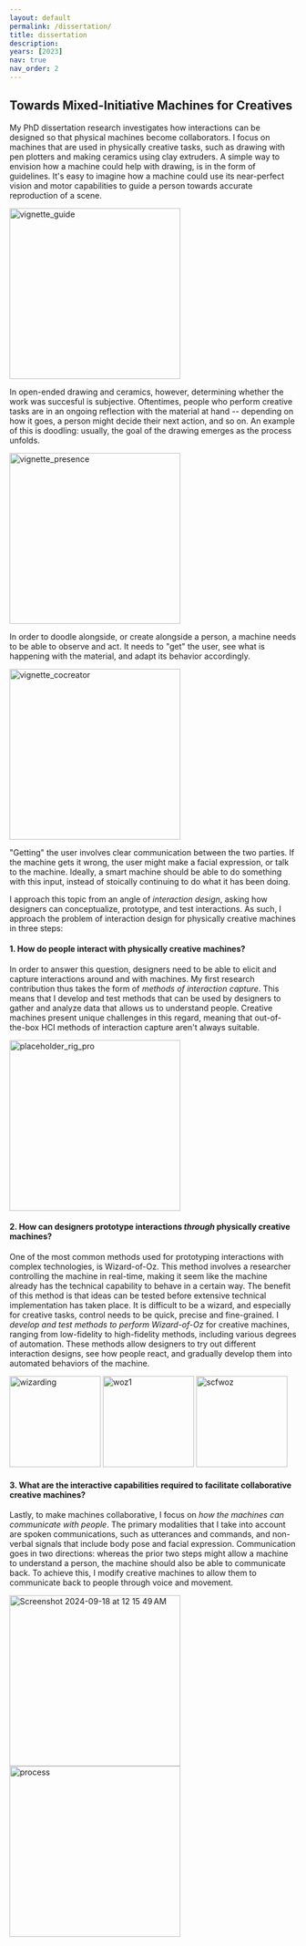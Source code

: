 ```yaml
---
layout: default
permalink: /dissertation/
title: dissertation
description: 
years: [2023]
nav: true
nav_order: 2
---
```


## Towards Mixed-Initiative Machines for Creatives

My PhD dissertation research investigates how interactions can be designed so that physical machines become collaborators. I focus on machines that are used in physically creative tasks, such as drawing with pen plotters and making ceramics using clay extruders. A simple way to envision how a machine could help with drawing, is in the form of guidelines. It's easy to imagine how a machine could use its near-perfect vision and motor capabilities to guide a person towards accurate reproduction of a scene.

<img width="300" alt="vignette_guide" src="https://github.com/user-attachments/assets/ef177e22-7cb2-4996-8fee-ff80beb7b756">

In open-ended drawing and ceramics, however, determining whether the work was succesful is subjective. Oftentimes, people who perform creative tasks are in an ongoing reflection with the material at hand -- depending on how it goes, a person might decide their next action, and so on. An example of this is doodling: usually, the goal of the drawing emerges as the process unfolds.    

<img width="300" alt="vignette_presence" src="https://github.com/user-attachments/assets/2ad151c7-0ee2-4d4b-ab0d-6ee405f9fc3b">

In order to doodle alongside, or create alongside a person, a machine needs to be able to observe and act. It needs to "get" the user, see what is happening with the material, and adapt its behavior accordingly. 

<img width="300" alt="vignette_cocreator" src="https://github.com/user-attachments/assets/0bcee79b-b418-4248-84a0-d4f551bc4848">

"Getting" the user involves clear communication between the two parties. If the machine gets it wrong, the user might make a facial expression, or talk to the machine. Ideally, a smart machine should be able to do something with this input, instead of stoically continuing to do what it has been doing.

I approach this topic from an angle of *interaction design*, asking how designers can conceptualize, prototype, and test interactions. As such, I approach the problem of interaction design for physically creative machines in three steps:

#### **1. How do people interact with physically creative machines?**

In order to answer this question, designers need to be able to elicit and capture interactions around and with machines. My first research contribution thus takes the form of *methods of interaction capture*. This means that I develop and test methods that can be used by designers to gather and analyze data that allows us to understand people. Creative machines present unique challenges in this regard, meaning that out-of-the-box HCI methods of interaction capture aren't always suitable.

<img width="300" alt="placeholder_rig_pro" src="https://github.com/user-attachments/assets/6ab856c9-f0c5-4135-9a97-8b586262fd8e">

#### **2. How can designers prototype interactions *through* physically creative machines?**

One of the most common methods used for prototyping interactions with complex technologies, is Wizard-of-Oz. This method involves a researcher controlling the machine in real-time, making it seem like the machine already has the technical capability to behave in a certain way. The benefit of this method is that ideas can be tested before extensive technical implementation has taken place. It is difficult to be a wizard, and especially for creative tasks, control needs to be quick, precise and fine-grained. I *develop and test methods to perform Wizard-of-Oz* for creative machines, ranging from low-fidelity to high-fidelity methods, including various degrees of automation. These methods allow designers to try out different interaction designs, see how people react, and gradually develop them into automated behaviors of the machine.

<img height="160" alt="wizarding" src="https://github.com/user-attachments/assets/4486a54f-fbbd-4fb1-b34e-76f49d838e0a">
<img height="160" alt="woz1" src="https://github.com/user-attachments/assets/7db0db9c-e598-40de-ab9a-c90538177bd2">
<img height="160" alt="scfwoz" src="https://github.com/user-attachments/assets/233bee31-7501-46b5-9771-d69cabc66d5f">

#### **3. What are the interactive capabilities required to facilitate collaborative creative machines?**

Lastly, to make machines collaborative, I focus on *how the machines can communicate with people*. The primary modalities that I take into account are spoken communications, such as utterances and commands, and non-verbal signals that include body pose and facial expression. Communication goes in two directions: whereas the prior two steps might allow a machine to understand a person, the machine should also be able to communicate back. To achieve this, I modify creative machines to allow them to communicate back to people through voice and movement. 

<img width="300" alt="Screenshot 2024-09-18 at 12 15 49 AM" src="https://github.com/user-attachments/assets/4185810d-9743-4f06-a650-863d2edc7050">
<img width="300" alt="process" src="https://github.com/user-attachments/assets/692eb239-3bfd-4744-81dd-1bb2f3285ebf">





